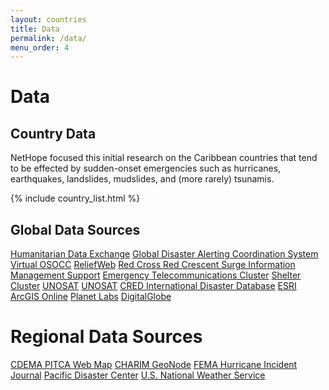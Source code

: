 ```yaml
---
layout: countries
title: Data
permalink: /data/
menu_order: 4
---
```

# Data

## Country Data
NetHope focused this initial research on the Caribbean countries that tend to be effected by sudden-onset emergencies such as hurricanes, earthquakes, landslides, mudslides, and (more rarely) tsunamis.

{% include country_list.html %}

## Global Data Sources
<a href="https://data.humdata.org/">Humanitarian Data Exchange</a>
<a href="http://www.gdacs.org/">Global Disaster Alerting Coordination System</a>
<a href="https://vosocc.unocha.org/">Virtual OSOCC</a>
<a href="https://reliefweb.int/">ReliefWeb</a>
<a href="http://rcrcsims.org/">Red Cross Red Crescent Surge Information Management Support</a>
<a href="https://www.etcluster.org/">Emergency Telecommunications Cluster</a>
<a href="https://www.sheltercluster.org/">Shelter Cluster</a>
<a href="https://unitar.org/unosat/">UNOSAT</a>
<a href="https://unitar.org/unosat/">UNOSAT</a>
<a href="https://www.emdat.be/">CRED International Disaster Database</a>
<a href="https://www.arcgis.com/home/index.html">ESRI ArcGIS Online</a>
<a href="https://www.planet.com/">Planet Labs</a>
<a href="https://www.digitalglobe.com/opendata">DigitalGlobe</a>

# Regional Data Sources
<a href="http://rmgir.cenapred.gob.mx/PITCA/">CDEMA PITCA Web Map</a>
<a href="http://charim-geonode.net/">CHARIM GeoNode</a>
<a href="https://fema.maps.arcgis.com/apps/MapJournal/index.html?appid=97f53eb1c8724609ac6a0b1ae861f9b5">FEMA Hurricane Incident Journal</a>
<a href="https://emops.pdc.org/emops/?hazard">Pacific Disaster Center</a>
<a href="https://www.weather.gov/gis/">U.S. National Weather Service</a>
